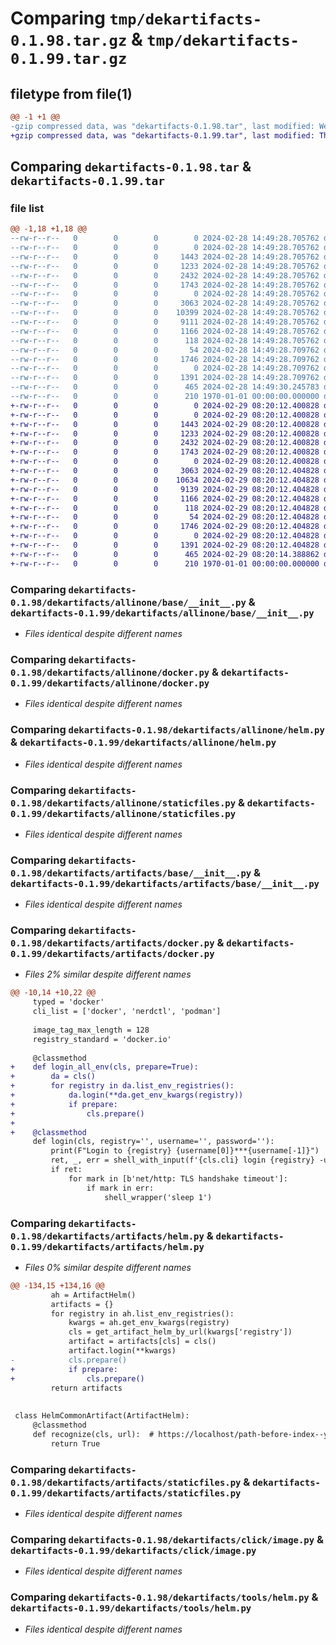 # Comparing `tmp/dekartifacts-0.1.98.tar.gz` & `tmp/dekartifacts-0.1.99.tar.gz`

## filetype from file(1)

```diff
@@ -1 +1 @@
-gzip compressed data, was "dekartifacts-0.1.98.tar", last modified: Wed Feb 28 14:49:30 2024, max compression
+gzip compressed data, was "dekartifacts-0.1.99.tar", last modified: Thu Feb 29 08:20:14 2024, max compression
```

## Comparing `dekartifacts-0.1.98.tar` & `dekartifacts-0.1.99.tar`

### file list

```diff
@@ -1,18 +1,18 @@
--rw-r--r--   0        0        0        0 2024-02-28 14:49:28.705762 dekartifacts-0.1.98/README.md
--rw-r--r--   0        0        0        0 2024-02-28 14:49:28.705762 dekartifacts-0.1.98/dekartifacts/allinone/__init__.py
--rw-r--r--   0        0        0     1443 2024-02-28 14:49:28.705762 dekartifacts-0.1.98/dekartifacts/allinone/base/__init__.py
--rw-r--r--   0        0        0     1233 2024-02-28 14:49:28.705762 dekartifacts-0.1.98/dekartifacts/allinone/docker.py
--rw-r--r--   0        0        0     2432 2024-02-28 14:49:28.705762 dekartifacts-0.1.98/dekartifacts/allinone/helm.py
--rw-r--r--   0        0        0     1743 2024-02-28 14:49:28.705762 dekartifacts-0.1.98/dekartifacts/allinone/staticfiles.py
--rw-r--r--   0        0        0        0 2024-02-28 14:49:28.705762 dekartifacts-0.1.98/dekartifacts/artifacts/__init__.py
--rw-r--r--   0        0        0     3063 2024-02-28 14:49:28.705762 dekartifacts-0.1.98/dekartifacts/artifacts/base/__init__.py
--rw-r--r--   0        0        0    10399 2024-02-28 14:49:28.705762 dekartifacts-0.1.98/dekartifacts/artifacts/docker.py
--rw-r--r--   0        0        0     9111 2024-02-28 14:49:28.705762 dekartifacts-0.1.98/dekartifacts/artifacts/helm.py
--rw-r--r--   0        0        0     1166 2024-02-28 14:49:28.705762 dekartifacts-0.1.98/dekartifacts/artifacts/staticfiles.py
--rw-r--r--   0        0        0      118 2024-02-28 14:49:28.705762 dekartifacts-0.1.98/dekartifacts/click/__entry__.py
--rw-r--r--   0        0        0       54 2024-02-28 14:49:28.709762 dekartifacts-0.1.98/dekartifacts/click/__init__.py
--rw-r--r--   0        0        0     1746 2024-02-28 14:49:28.709762 dekartifacts-0.1.98/dekartifacts/click/image.py
--rw-r--r--   0        0        0        0 2024-02-28 14:49:28.709762 dekartifacts-0.1.98/dekartifacts/tools/__init__.py
--rw-r--r--   0        0        0     1391 2024-02-28 14:49:28.709762 dekartifacts-0.1.98/dekartifacts/tools/helm.py
--rw-r--r--   0        0        0      465 2024-02-28 14:49:30.245783 dekartifacts-0.1.98/pyproject.toml
--rw-r--r--   0        0        0      210 1970-01-01 00:00:00.000000 dekartifacts-0.1.98/PKG-INFO
+-rw-r--r--   0        0        0        0 2024-02-29 08:20:12.400828 dekartifacts-0.1.99/README.md
+-rw-r--r--   0        0        0        0 2024-02-29 08:20:12.400828 dekartifacts-0.1.99/dekartifacts/allinone/__init__.py
+-rw-r--r--   0        0        0     1443 2024-02-29 08:20:12.400828 dekartifacts-0.1.99/dekartifacts/allinone/base/__init__.py
+-rw-r--r--   0        0        0     1233 2024-02-29 08:20:12.400828 dekartifacts-0.1.99/dekartifacts/allinone/docker.py
+-rw-r--r--   0        0        0     2432 2024-02-29 08:20:12.400828 dekartifacts-0.1.99/dekartifacts/allinone/helm.py
+-rw-r--r--   0        0        0     1743 2024-02-29 08:20:12.400828 dekartifacts-0.1.99/dekartifacts/allinone/staticfiles.py
+-rw-r--r--   0        0        0        0 2024-02-29 08:20:12.400828 dekartifacts-0.1.99/dekartifacts/artifacts/__init__.py
+-rw-r--r--   0        0        0     3063 2024-02-29 08:20:12.404828 dekartifacts-0.1.99/dekartifacts/artifacts/base/__init__.py
+-rw-r--r--   0        0        0    10634 2024-02-29 08:20:12.404828 dekartifacts-0.1.99/dekartifacts/artifacts/docker.py
+-rw-r--r--   0        0        0     9139 2024-02-29 08:20:12.404828 dekartifacts-0.1.99/dekartifacts/artifacts/helm.py
+-rw-r--r--   0        0        0     1166 2024-02-29 08:20:12.404828 dekartifacts-0.1.99/dekartifacts/artifacts/staticfiles.py
+-rw-r--r--   0        0        0      118 2024-02-29 08:20:12.404828 dekartifacts-0.1.99/dekartifacts/click/__entry__.py
+-rw-r--r--   0        0        0       54 2024-02-29 08:20:12.404828 dekartifacts-0.1.99/dekartifacts/click/__init__.py
+-rw-r--r--   0        0        0     1746 2024-02-29 08:20:12.404828 dekartifacts-0.1.99/dekartifacts/click/image.py
+-rw-r--r--   0        0        0        0 2024-02-29 08:20:12.404828 dekartifacts-0.1.99/dekartifacts/tools/__init__.py
+-rw-r--r--   0        0        0     1391 2024-02-29 08:20:12.404828 dekartifacts-0.1.99/dekartifacts/tools/helm.py
+-rw-r--r--   0        0        0      465 2024-02-29 08:20:14.388862 dekartifacts-0.1.99/pyproject.toml
+-rw-r--r--   0        0        0      210 1970-01-01 00:00:00.000000 dekartifacts-0.1.99/PKG-INFO
```

### Comparing `dekartifacts-0.1.98/dekartifacts/allinone/base/__init__.py` & `dekartifacts-0.1.99/dekartifacts/allinone/base/__init__.py`

 * *Files identical despite different names*

### Comparing `dekartifacts-0.1.98/dekartifacts/allinone/docker.py` & `dekartifacts-0.1.99/dekartifacts/allinone/docker.py`

 * *Files identical despite different names*

### Comparing `dekartifacts-0.1.98/dekartifacts/allinone/helm.py` & `dekartifacts-0.1.99/dekartifacts/allinone/helm.py`

 * *Files identical despite different names*

### Comparing `dekartifacts-0.1.98/dekartifacts/allinone/staticfiles.py` & `dekartifacts-0.1.99/dekartifacts/allinone/staticfiles.py`

 * *Files identical despite different names*

### Comparing `dekartifacts-0.1.98/dekartifacts/artifacts/base/__init__.py` & `dekartifacts-0.1.99/dekartifacts/artifacts/base/__init__.py`

 * *Files identical despite different names*

### Comparing `dekartifacts-0.1.98/dekartifacts/artifacts/docker.py` & `dekartifacts-0.1.99/dekartifacts/artifacts/docker.py`

 * *Files 2% similar despite different names*

```diff
@@ -10,14 +10,22 @@
     typed = 'docker'
     cli_list = ['docker', 'nerdctl', 'podman']
 
     image_tag_max_length = 128
     registry_standard = 'docker.io'
 
     @classmethod
+    def login_all_env(cls, prepare=True):
+        da = cls()
+        for registry in da.list_env_registries():
+            da.login(**da.get_env_kwargs(registry))
+            if prepare:
+                cls.prepare()
+
+    @classmethod
     def login(cls, registry='', username='', password=''):
         print(F"Login to {registry} {username[0]}***{username[-1]}")
         ret, _, err = shell_with_input(f'{cls.cli} login {registry} -u {username} --password-stdin', password)
         if ret:
             for mark in [b'net/http: TLS handshake timeout']:
                 if mark in err:
                     shell_wrapper('sleep 1')
```

### Comparing `dekartifacts-0.1.98/dekartifacts/artifacts/helm.py` & `dekartifacts-0.1.99/dekartifacts/artifacts/helm.py`

 * *Files 0% similar despite different names*

```diff
@@ -134,15 +134,16 @@
         ah = ArtifactHelm()
         artifacts = {}
         for registry in ah.list_env_registries():
             kwargs = ah.get_env_kwargs(registry)
             cls = get_artifact_helm_by_url(kwargs['registry'])
             artifact = artifacts[cls] = cls()
             artifact.login(**kwargs)
-            cls.prepare()
+            if prepare:
+                cls.prepare()
         return artifacts
 
 
 class HelmCommonArtifact(ArtifactHelm):
     @classmethod
     def recognize(cls, url):  # https://localhost/path-before-index--yaml::chart-name:version
         return True
```

### Comparing `dekartifacts-0.1.98/dekartifacts/artifacts/staticfiles.py` & `dekartifacts-0.1.99/dekartifacts/artifacts/staticfiles.py`

 * *Files identical despite different names*

### Comparing `dekartifacts-0.1.98/dekartifacts/click/image.py` & `dekartifacts-0.1.99/dekartifacts/click/image.py`

 * *Files identical despite different names*

### Comparing `dekartifacts-0.1.98/dekartifacts/tools/helm.py` & `dekartifacts-0.1.99/dekartifacts/tools/helm.py`

 * *Files identical despite different names*

